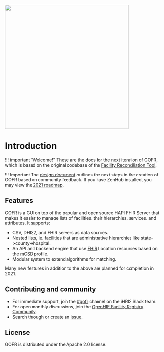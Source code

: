 <img src="../img/GOFR_RGB_high-res.png" width="400">

# Introduction

!!! important "Welcome!"
    These are the docs for the next iteration of GOFR, which is based on the original codebase of the [Facility Reconciliation Tool](https://github.com/openhie/facility-recon).

!!! Important 
    The [design document](https://docs.google.com/document/d/1LGzwyxDzH6BmnVn94-V2waCmr0igIhZxxTHD-wnBX50) outlines the next steps in the creation of GOFR based on community feedback. If you have ZenHub installed, you may view the [2021 roadmap](https://github.com/intrahealth/gofr/blob/master/LICENSE#workspaces/gofr-60495960906eba0017c751ea/roadmap?repos=346409080).

## Features

GOFR is a GUI on top of the popular and open source HAPI FHIR Server that makes it easier to manage lists of facilities, their hierarchies, services, and attributes. It supports:

* CSV, DHIS2, and FHIR servers as data sources.
* Nested lists, ie. facilities that are administrative hierarchies like state->county->hospital.
* An API and backend engine that use [FHIR](https://www.hl7.org/fhir/location.html) Location resources based on the [mCSD](http://wiki.ihe.net/index.php/Mobile_Care_Services_Discovery_(mCSD)) profile.
* Modular system to extend algorithms for matching.

Many new features in addition to the above are planned for completion in 2021.

## Contributing and community

* For immediate support, join the [#gofr](https://ihris.slack.com/archives/C01P3BX8FA7) channel on the iHRIS Slack team.
* For open monthly discussions, join the [OpenHIE Facility Registry Community](https://wiki.ohie.org/display/SUB/Facility+Registry+Community).
* Search through or create an [issue](https://github.com/intrahealth/gofr/issues).

## License

GOFR is distributed under the Apache 2.0 license.


